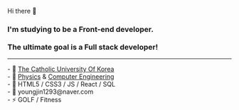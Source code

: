Hi there 👋

<h3>I'm studying to be a Front-end developer. <br><br>
<strong>The ultimate goal is a Full stack developer!</strong>
</h3>
<hr>
<!DOCTYPE html>
<html lang="ko">
<head>
<meta charset="UTF-8">  
</head>
<body>
- 🔭 <a href="https://www.catholic.ac.kr/index.do">The Catholic University Of Korea</a> <br>
- 🔭 <a href="https://physics.catholic.ac.kr/physics/index.html">Physics</a> &amp; <a href="https://csie.catholic.ac.kr/csie/index.html">Computer Engineering</a> <br>
- 🌱 HTML5 / CSS3 / JS / React / SQL <br>
- 💬 youngjin1293@naver.com<br>
- ⚡ GOLF / Fitness 
</body>
</html>
